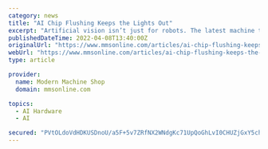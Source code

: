 ```yaml
---
category: news
title: "AI Chip Flushing Keeps the Lights Out"
excerpt: "Artificial vision isn’t just for robots. The latest machine tools from DMG MORI also employ high-performance cameras and artificial intelligence (AI) to guide “smart,” chip-flushing coolant nozzles and keep the workzone clean. John McDonald ..."
publishedDateTime: 2022-04-08T13:40:00Z
originalUrl: "https://www.mmsonline.com/articles/ai-chip-flushing-keeps-the-lights-out"
webUrl: "https://www.mmsonline.com/articles/ai-chip-flushing-keeps-the-lights-out"
type: article

provider:
  name: Modern Machine Shop
  domain: mmsonline.com

topics:
  - AI Hardware
  - AI

secured: "PVtOLdoVdHDKUSDnoU/a5F+5v7ZRfNX2WNdgKc71UpQoGhLvI0CHUZjGxY5ch7b5rPFMJSnil4LneQugxH2KYHiwdmdDUbOrzH0JKgikO2biCE/ae258E2PgfX1YzwdcAcYU0E4SLRNvFFijqqZBAcXPodb3vcNJnewYKxqDkSKtnOJWewDgSKs9ugRxbe8hgPLLsBzLo3YOWoRx9QaoAhGbD2fL+vc0Quak3kZKY3HLeHKdY/6q0IpgdxIAersK5gvE4K91JMDRrcaPITWdAmwyj5XQzBftVaixqlnvUnYWINPko723rcteP1qzn7sX2TsCNEprfq9TjR8TnPiSioHxW6VnywBbrV5qCCxTU40=;dfIsuYP1sTilv3dG2cLa+Q=="
---
```



